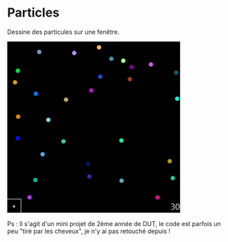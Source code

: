 # Particles
Dessine des particules sur une fenêtre.

![alt text](https://github.com/AnthonyLedru/particles/blob/master/particles.png)

Ps : Il s'agit d'un mini projet de 2ème année de DUT, le code est parfois un peu "tiré par les cheveux", je n'y ai pas retouché depuis !
